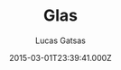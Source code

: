 ---
layout: JamstackTheme
title: Glas
github: https://github.com/SpaceG/glas
demo: https://lucasgatsas.ch
author: Lucas Gatsas
ssg: Jekyll
date: 2015-03-01T23:39:41.000Z
description: ':mortar_board: Glas - Ruby on Rails - Jekyll '
stale: true
disabled: true
disabled_reason: error checking demo url
---